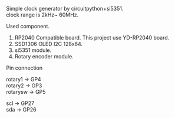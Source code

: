Simple clock generator by circuitpython+si5351.  
clock range is 2kHz~ 60MHz.  

Used component.  
1. RP2040 Compatible board. This project use YD-RP2040 board.
2. SSD1306 OLED I2C 128x64.
3. si5351 module.
4. Rotary encoder module.
  
  
Pin connection  
   
rotary1 -> GP4  
rotary2 -> GP3  
rotarysw -> GP5  
  
scl -> GP27  
sda -> GP26  

